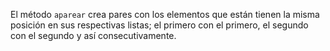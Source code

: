 El método `aparear` crea pares con los elementos que están tienen la misma posición en sus respectivas listas; el primero con el primero, el segundo con el segundo y así consecutivamente.